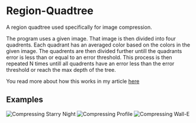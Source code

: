 # Region-Quadtree
A region quadtree used specifically for image compression.

The program uses a given image. That image is then divided into four quadrents.
Each quadrant has an averaged color based on the colors in the given image. The 
quadrents are then divided further untill the quadrants error is less than or 
equal to an error threshold. This process is then repeated N times untill all 
quadrents have an error less than the error threshold or reach the max depth of
the tree.

You read more about how this works in my article [here](https://medium.com/@tannerwyork/quadtrees-for-image-processing-302536c95c00)


## Examples

![Compressing Starry Night](https://github.com/TannerYork/Region-Quadtree/blob/master/Images/starry_night_compression.gif)
![Compressing Profile](https://github.com/TannerYork/Region-Quadtree/blob/master/Images/profile_compression.gif)
![Compressing Wall-E](https://github.com/TannerYork/Region-Quadtree/blob/master/Images/wall-e_compression.gif)
